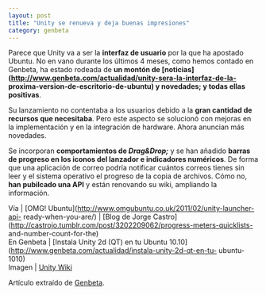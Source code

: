 ```yaml
---
layout: post
title: "Unity se renueva y deja buenas impresiones"
category: genbeta
---
```




Parece que Unity va a ser la **interfaz de usuario** por la que ha apostado
Ubuntu. No en vano durante los últimos 4 meses, como hemos contado en Genbeta,
ha estado rodeada de **un montón de
[noticias](http://www.genbeta.com/actualidad/unity-sera-la-interfaz-de-la-
proxima-version-de-escritorio-de-ubuntu) y novedades; y todas ellas
positivas**.

Su lanzamiento no contentaba a los usuarios debido a la **gran cantidad de
recursos que necesitaba**. Pero este aspecto se solucionó con mejoras en la
implementación y en la integración de hardware. Ahora anuncian más novedades.

Se incorporan **comportamientos de _Drag&Drop;_** y se han añadido **barras de
progreso en los iconos del lanzador e indicadores numéricos**. De forma que
una aplicación de correo podría notificar cuántos correos tienes sin leer y el
sistema operativo el progreso de la copia de archivos. Cómo no, **han
pubilcado una API** y están renovando su wiki, ampliando la información.

Vía | [OMG! Ubuntu](http://www.omgubuntu.co.uk/2011/02/unity-launcher-api-
ready-when-you-are/) | [Blog de Jorge
Castro](http://castrojo.tumblr.com/post/3202209062/progress-meters-quicklists-
and-number-count-for-the)  
En Genbeta | [Instala Unity 2d (QT) en tu Ubuntu
10.10](http://www.genbeta.com/actualidad/instala-unity-2d-qt-en-tu-
ubuntu-1010)  
Imagen | [Unity Wiki](https://wiki.ubuntu.com/Unity/LauncherAPI)

Artículo extraído de [Genbeta](http://www.genbeta.com).